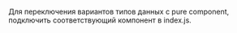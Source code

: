 Для переключения вариантов типов данных с pure component, подключить соответствующий компонент в index.js.